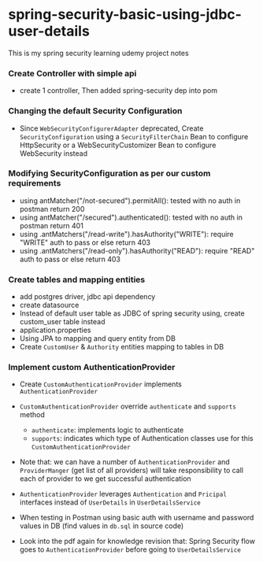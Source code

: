 # spring-security-basic-using-jdbc-user-details
This is my spring security learning udemy project notes 

### Create Controller with simple api
- create 1 controller, Then added spring-security dep into pom

### Changing the default Security Configuration
- Since `WebSecurityConfigurerAdapter` deprecated, Create `SecurityConfiguration` using a `SecurityFilterChain` Bean to configure HttpSecurity or a WebSecurityCustomizer Bean to configure WebSecurity instead

### Modifying SecurityConfiguration as per our custom requirements
- using antMatcher("/not-secured").permitAll(): tested with no auth in postman return 200
- using antMatcher("/secured").authenticated(): tested with no auth in postman return 401
- using .antMatchers("/read-write").hasAuthority("WRITE"): require "WRITE" auth to pass or else return 403
- using .antMatchers("/read-only").hasAuthority("READ"): require "READ" auth to pass or else return 403

### Create tables and mapping entities
- add postgres driver, jdbc api dependency
- create datasource
- Instead of default user table as JDBC of spring security using, create custom_user table instead
- application.properties
- Using JPA to mapping and query entity from DB
- Create `CustomUser` & `Authority` entities mapping to tables in DB

### Implement custom AuthenticationProvider
- Create `CustomAuthenticationProvider` implements `AuthenticationProvider`
- `CustomAuthenticationProvider` override `authenticate` and `supports` method
  - `authenticate`: implements logic to authenticate
  - `supports`: indicates which type of Authentication classes use for this `CustomAuthenticationProvider`

- Note that: we can have a number of `AuthenticationProvider` and `ProviderManger` (get list of all providers) will take responsibility to call each of provider to we get successful authentication
- `AuthenticationProvider` leverages `Authentication` and `Pricipal` interfaces instead of `UserDetails` in `UserDetailsService`
- When testing in Postman using basic auth with username and password values in DB (find values in `db.sql` in source code)
- Look into the pdf again for knowledge revision that: Spring Security flow goes to `AuthenticationProvider` before going to `UserDetailsService`